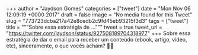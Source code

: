 
+++
author = "Jaydson Gomes"
categories = ["tweet"]
date = "Mon Nov 06 12:09:19 +0000 2017"
draft = false
image = "No media found for this Tweet"
slug = "773723dcba217a42e8cedb2c9fd45eb93215f3d3"
tags = ["tweet"]
title = """Sobre essa estratégia de ..."""
tweet = true
tweet_url = "https://twitter.com/jaydson/status/927508189704318977"
+++
Sobre essa estratégia de dar o email para receber um conteúdo (ebook, artigo, vídeo, etc), sinceramente, o que vocês acham? 🧐🤔
